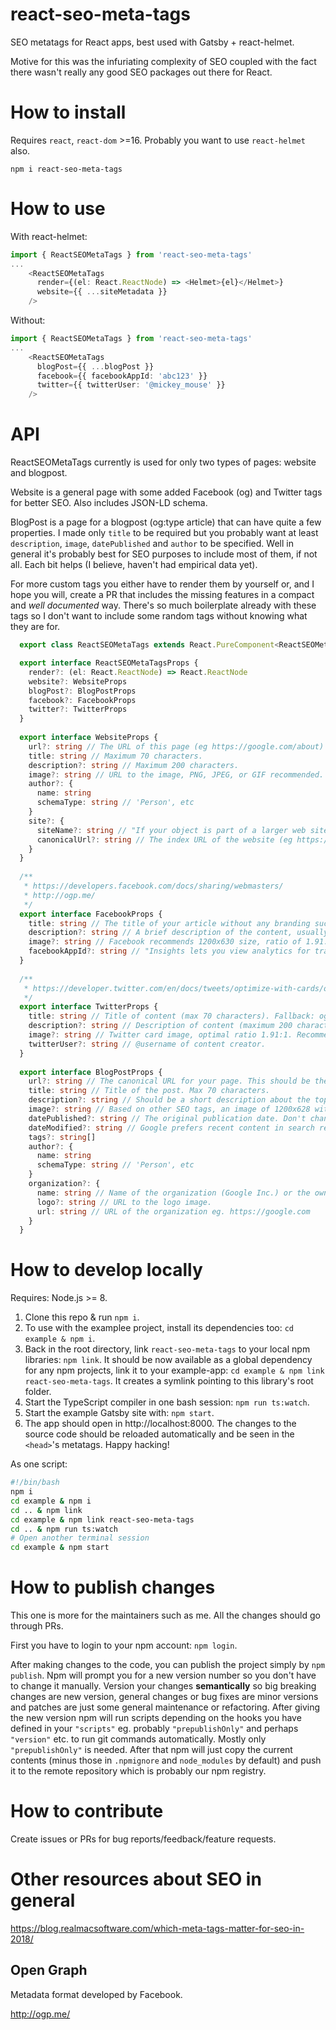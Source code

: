 # react-seo-meta-tags

SEO metatags for React apps, best used with Gatsby + react-helmet.

Motive for this was the infuriating complexity of SEO coupled with the fact there wasn't really any good SEO packages out there for React.

# How to install

Requires `react`, `react-dom` >=16. Probably you want to use `react-helmet` also.
```
npm i react-seo-meta-tags
```

# How to use

With react-helmet:
```ts
import { ReactSEOMetaTags } from 'react-seo-meta-tags'
...
    <ReactSEOMetaTags
      render={(el: React.ReactNode) => <Helmet>{el}</Helmet>}
      website={{ ...siteMetadata }}
    />
```

Without:
```ts
import { ReactSEOMetaTags } from 'react-seo-meta-tags'
...
    <ReactSEOMetaTags
      blogPost={{ ...blogPost }}
      facebook={{ facebookAppId: 'abc123' }}
      twitter={{ twitterUser: '@mickey_mouse' }}
    />
```

# API

ReactSEOMetaTags currently is used for only two types of pages: website and blogpost.

Website is a general page with some added Facebook (og) and Twitter tags for better SEO. Also includes JSON-LD schema.

BlogPost is a page for a blogpost (og:type article) that can have quite a few properties. I made only `title` to be required but you probably want at least `description`, `image`, `datePublished` and `author` to be specified. Well in general it's probably best for SEO purposes to include most of them, if not all. Each bit helps (I believe, haven't had empirical data yet).

For more custom tags you either have to render them by yourself or, and I hope you will, create a PR that includes the missing features in a compact and *well documented* way. There's so much boilerplate already with these tags so I don't want to include some random tags without knowing what they are for.



```ts
  export class ReactSEOMetaTags extends React.PureComponent<ReactSEOMetaTagsProps> {}

  export interface ReactSEOMetaTagsProps {
    render?: (el: React.ReactNode) => React.ReactNode
    website?: WebsiteProps
    blogPost?: BlogPostProps
    facebook?: FacebookProps
    twitter?: TwitterProps
  }
  
  export interface WebsiteProps {
    url?: string // The URL of this page (eg https://google.com/about)
    title: string // Maximum 70 characters.
    description?: string // Maximum 200 characters.
    image?: string // URL to the image, PNG, JPEG, or GIF recommended.
    author?: {
      name: string
      schemaType: string // 'Person', etc
    }
    site?: {
      siteName?: string // "If your object is part of a larger web site, the name which should be displayed for the overall site. e.g., "IMDb"."
      canonicalUrl?: string // The index URL of the website (eg https://google.com), used for BlogPosting JSON-LD schema.
    }
  }
  
  /**
   * https://developers.facebook.com/docs/sharing/webmasters/
   * http://ogp.me/
   */
  export interface FacebookProps {
    title: string // The title of your article without any branding such as your site name.
    description?: string // A brief description of the content, usually between 2 and 4 sentences.
    image?: string // Facebook recommends 1200x630 size, ratio of 1.91:1. PNG, JPEG, or GIF.
    facebookAppId?: string // "Insights lets you view analytics for traffic to your site from Facebook."
  }
  
  /**
   * https://developer.twitter.com/en/docs/tweets/optimize-with-cards/overview/markup.html
   */
  export interface TwitterProps {
    title: string // Title of content (max 70 characters). Fallback: og:title.
    description?: string // Description of content (maximum 200 characters). Fallback: og:description.
    image?: string // Twitter card image, optimal ratio 1.91:1. Recommended: 1200x628. PNG, JPEG, or GIF. Fallback: og:image.
    twitterUser?: string // @username of content creator.
  }
  
  export interface BlogPostProps {
    url?: string // The canonical URL for your page. This should be the undecorated URL, without session variables, user identifying parameters, or counters.
    title: string // Title of the post. Max 70 characters.
    description?: string // Should be a short description about the topic, <=200 words. Mainly for SEO purposes.
    image?: string // Based on other SEO tags, an image of 1200x628 with 1.91:1 ratio in PNG, JPEG, or GIF is the optimum.
    datePublished?: string // The original publication date. Don't change arbitrarily, Google might downrank you.
    dateModified?: string // Google prefers recent content in search results and also users are more likely to click a recent article
    tags?: string[]
    author?: {
      name: string
      schemaType: string // 'Person', etc
    }
    organization?: {
      name: string // Name of the organization (Google Inc.) or the owner of the website (Larry Page).
      logo?: string // URL to the logo image.
      url: string // URL of the organization eg. https://google.com
    }
  }
```

# How to develop locally

Requires: Node.js >= 8.

1) Clone this repo & run `npm i`.
2) To use with the examplee project, install its dependencies too: `cd example & npm i`.
3) Back in the root directory, link `react-seo-meta-tags` to your local npm libraries: `npm link`. It should be now available as a global dependency for any npm projects, link it to your example-app: `cd example & npm link react-seo-meta-tags`. It creates a symlink pointing to this library's root folder.
4) Start the TypeScript compiler in one bash session: `npm run ts:watch`.
5) Start the example Gatsby site with: `npm start`.
6) The app should open in http://localhost:8000. The changes to the source code should be reloaded automatically and be seen in the `<head>`'s metatags. Happy hacking!

As one script:
```bash
#!/bin/bash
npm i
cd example & npm i
cd .. & npm link
cd example & npm link react-seo-meta-tags
cd .. & npm run ts:watch
# Open another terminal session
cd example & npm start
```

# How to publish changes

This one is more for the maintainers such as me. All the changes should go through PRs.

First you have to login to your npm account: `npm login`.

After making changes to the code, you can publish the project simply by `npm publish`. Npm will prompt you for a new version number so you don't have to change it manually. Version your changes **semantically** so big breaking changes are new version, general changes or bug fixes are minor versions and patches are just some general maintenance or refactoring. After giving the new version npm will run scripts depending on the hooks you have defined in your `"scripts"` eg. probably `"prepublishOnly"` and perhaps `"version"` etc. to run git commands automatically. Mostly only `"prepublishOnly"` is needed. After that npm will just copy the current contents (minus those in `.npmignore` and `node_modules` by default) and push it to the remote repository which is probably our npm registry.

# How to contribute

Create issues or PRs for bug reports/feedback/feature requests.

# Other resources about SEO in general

https://blog.realmacsoftware.com/which-meta-tags-matter-for-seo-in-2018/

## Open Graph

Metadata format developed by Facebook.

http://ogp.me/

